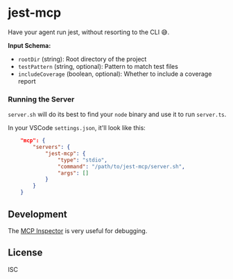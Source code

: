 # jest-mcp

Have your agent run jest, without resorting to the CLI 😅.

**Input Schema:**
- `rootDir` (string): Root directory of the project
- `testPattern` (string, optional): Pattern to match test files
- `includeCoverage` (boolean, optional): Whether to include a coverage report

### Running the Server

`server.sh` will do its best to find your `node` binary and use it to run `server.ts`.

In your VSCode `settings.json`, it'll look like this:
```json
    "mcp": {
        "servers": {
            "jest-mcp": {
                "type": "stdio",
                "command": "/path/to/jest-mcp/server.sh",
                "args": []
            }
        }
    }
```

## Development

The [MCP Inspector](https://modelcontextprotocol.io/docs/tools/inspector) is very useful for debugging.

## License

ISC
